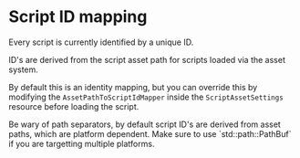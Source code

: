 # Script ID mapping

Every script is currently identified by a unique ID.

ID's are derived from the script asset path for scripts loaded via the asset system.

By default this is an identity mapping, but you can override this by modifying the `AssetPathToScriptIdMapper` inside the `ScriptAssetSettings` resource before loading the script.

<div class="warning">
Be wary of path separators, by default script ID's are derived from asset paths, which are platform dependent. Make sure to use `std::path::PathBuf` if you are targetting multiple platforms.
</div>
